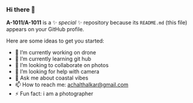 ### Hi there 👋


**A-1011/A-1011** is a ✨ _special_ ✨ repository because its `README.md` (this file) appears on your GitHub profile.

Here are some ideas to get you started:

- 🔭 I’m currently working on drone
- 🌱 I’m currently learning git hub
- 👯 I’m looking to collaborate on photos
- 🤔 I’m looking for help with camera
- 💬 Ask me about coastal vibes
- 📫 How to reach me: achalthalkar@gmail.com
- ⚡ Fun fact: i am a photographer


